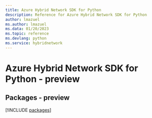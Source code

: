 ```yaml
---
title: Azure Hybrid Network SDK for Python
description: Reference for Azure Hybrid Network SDK for Python
author: lmazuel
ms.author: lmazuel
ms.data: 01/20/2023
ms.topic: reference
ms.devlang: python
ms.service: hybridnetwork
---
```

# Azure Hybrid Network SDK for Python - preview
## Packages - preview
[!INCLUDE [packages](hybrid-network-index.md)]